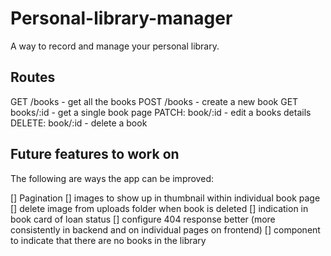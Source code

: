 # Personal-library-manager

A way to record and manage your personal library.

## Routes

GET /books - get all the books
POST /books - create a new book
GET books/:id - get a single book page
PATCH: book/:id - edit a books details
DELETE: book/:id - delete a book

## Future features to work on

The following are ways the app can be improved:

[] Pagination
[] images to show up in thumbnail within individual book page
[] delete image from uploads folder when book is deleted
[] indication in book card of loan status
[] configure 404 response better (more consistently in backend and on individual pages on frontend)
[] component to indicate that there are no books in the library
